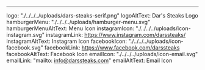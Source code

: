 ---
logo: "./../../../uploads/dars-steaks-serif.png"
logoAltText: Dar's Steaks Logo
hamburgerMenu: "./../../../uploads/hamburger-menu.svg"
hamburgerMenuAltText: Menu Icon
instagramIcon: "./../../../uploads/icon-instagram.svg"
instagramLink: https://www.instagram.com/darssteaks/
instagramAltText: Instagram Icon
facebookIcon: "./../../../uploads/icon-facebook.svg"
facebookLink: https://www.facebook.com/darssteaks
facebookAltText: Facebook Icon
emailIcon: "./../../../uploads/icon-email.svg"
emailLink: "mailto: info@darssteaks.com"
emailAltText: Email Icon
